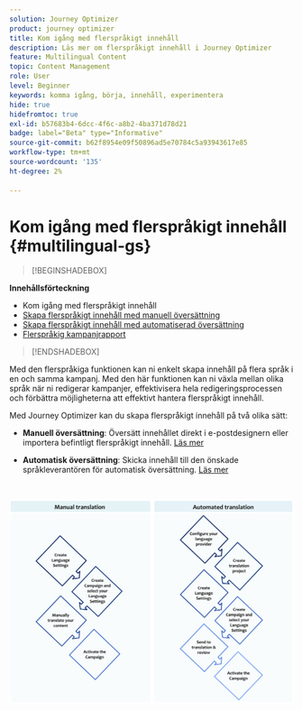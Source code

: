 ```yaml
---
solution: Journey Optimizer
product: journey optimizer
title: Kom igång med flerspråkigt innehåll
description: Läs mer om flerspråkigt innehåll i Journey Optimizer
feature: Multilingual Content
topic: Content Management
role: User
level: Beginner
keywords: komma igång, börja, innehåll, experimentera
hide: true
hidefromtoc: true
exl-id: b57683b4-6dcc-4f6c-a8b2-4ba371d78d21
badge: label="Beta" type="Informative"
source-git-commit: b62f8954e09f50896ad5e70784c5a93943617e85
workflow-type: tm+mt
source-wordcount: '135'
ht-degree: 2%

---
```


# Kom igång med flerspråkigt innehåll {#multilingual-gs}

>[!BEGINSHADEBOX]

**Innehållsförteckning**

* Kom igång med flerspråkigt innehåll
* [Skapa flerspråkigt innehåll med manuell översättning](multilingual-manual.md)
* [Skapa flerspråkigt innehåll med automatiserad översättning](multilingual-automated.md)
* [Flerspråkig kampanjrapport](multilingual-report.md)

>[!ENDSHADEBOX]

Med den flerspråkiga funktionen kan ni enkelt skapa innehåll på flera språk i en och samma kampanj. Med den här funktionen kan ni växla mellan olika språk när ni redigerar kampanjer, effektivisera hela redigeringsprocessen och förbättra möjligheterna att effektivt hantera flerspråkigt innehåll.

Med Journey Optimizer kan du skapa flerspråkigt innehåll på två olika sätt:

* **Manuell översättning**: Översätt innehållet direkt i e-postdesignern eller importera befintligt flerspråkigt innehåll. [Läs mer](multilingual-manual.md)

* **Automatisk översättning**: Skicka innehåll till den önskade språkleverantören för automatisk översättning. [Läs mer](multilingual-automated.md)

</br>

![](assets/translation_schema.png)
